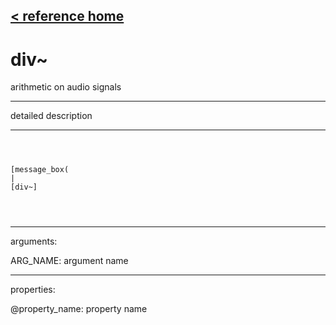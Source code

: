 [< reference home](ceammc_lib.html)
---

# div~


arithmetic on audio signals

---

detailed description
<br>


---


```



[message_box(                                 
|
[div~]


            
```

---
arguments:

ARG_NAME: argument name<br>

---
properties:

@property_name: property name<br>

